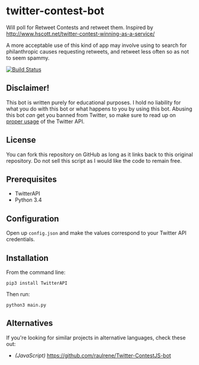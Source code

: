 # twitter-contest-bot
Will poll for Retweet Contests and retweet them. Inspired by http://www.hscott.net/twitter-contest-winning-as-a-service/

A more acceptable use of this kind of app may involve using to search for philanthropic causes requesting retweets, and retweet less often so as not to seem spammy.

[![Build Status](https://travis-ci.org/ModusVivendi/twitter-contest-bot.svg?branch=master)](https://travis-ci.org/ModusVivendi/twitter-contest-bot)

Disclaimer!
------------

This bot is written purely for educational purposes. I hold no liability for what you do with this bot or what happens to you by using this bot. Abusing this bot *can* get you banned from Twitter, so make sure to read up on [proper usage](https://support.twitter.com/articles/76915-automation-rules-and-best-practices) of the Twitter API.

License
------------

You can fork this repository on GitHub as long as it links back to this original repository. Do not sell this script as I would like the code to remain free.

Prerequisites
------------

  * TwitterAPI
  * Python 3.4
  
Configuration
------------

Open up `config.json` and make the values correspond to your Twitter API credentials.

Installation
------------
From the command line:

	pip3 install TwitterAPI
	
Then run:

	python3 main.py

Alternatives
-------------

If you're looking for similar projects in alternative languages, check these out:

* *(JavaScript)* https://github.com/raulrene/Twitter-ContestJS-bot
